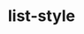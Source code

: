 ---
title: "list-style"
category: css
last_test_date: "2020-04-20"
test_url: "/tests/css-list.html"
test_results_url: "https://app.emailonacid.com/app/acidtest/ifwlqtEsBCU23xVI7NgjBqvJlcJ4c20Akv3aRW3ugRJsP/list"
stats: {
    apple-mail: {
        macos: {
            "12.4":"y"
        },
        ios: {
            "13.4":"y"
        }
    },
    gmail: {
        desktop-webmail: {
            "2020-04":"a #1"
        },
        ios: {
            "2020-04":"a #1"
        },
        android: {
            "2020-04":"a #1"
        },
        mobile-webmail: {
            "2020-04":"a #1"
        }
    },
    orange: {
        desktop-webmail: {
            "2020-04":"y"
        },
        ios: {
            "2020-04":"y"
        },
        android: {
            "2020-04":"y"
        }
    },
    outlook: {
        windows: {
            "2003":"y",
            "2007":"a #2",
            "2010":"a #2",
            "2013":"a #2",
            "2016":"a #2",
            "2019":"a #2"
        },
        windows-10-mail: {
            "2020-04":"a #2"
        },
        macos: {
            "2011":"y",
            "2016":"y"
        },
        outlook-com: {
            "2020-04":"y"
        },
        ios: {
            "2020-04":"y"
        },
        android: {
            "2020-04":"y"
        }
    },
    samsung-email: {
        android: {
            "6.0":"y"
        }
    },
    sfr: {
        desktop-webmail: {
            "2020-04":"y"
        },
        ios: {
            "2020-04":"y"
        },
        android: {
            "2020-04":"y"
        }
    },
    thunderbird: {
        macos: {
            "68.7":"y"
        }
    },
    aol: {
        desktop-webmail: {
            "2020-04":"a #3"
        },
        ios: {
            "2020-04":"a #3"
        },
        android: {
            "2020-04":"a #3"
        }
    },
    yahoo: {
        desktop-webmail: {
            "2020-04":"a #3"
        },
        ios: {
            "2020-04":"a #3"
        },
        android: {
            "2020-04":"a #3"
        }
    },
    protonmail: {
        desktop-webmail: {
            "2020-04":"a #4"
        },
        ios: {
            "2020-04":"y"
        },
        android: {
            "2020-04":"n"
        }
    },
    hey: {
        desktop-webmail: {
            "2020-06":"y"
        }
    }
}
notes: "Tests and support are based on the CSS Level 2 specification. `<custom-ident>`, `symbols()` and `<string>` values are not tested here."
notes_by_num: {
    "1": "`list-style-image` values are not supported. The entire `list-style` property is removed if present.",
    "2": "Only `list-style-type` values are supported.",
    "3": "`list-style-image` values are not supported but the rest of the `list-style` property is kept.",
    "4": "`url()` is transformed into `proton-url()` for `list-style-type` values, invalidating the entire property."
}
links: {
    "Can I use: list-style":"https://caniuse.com/#feat=mdn-css_properties_list-style",
    "MDN: list-style":"https://developer.mozilla.org/en-US/docs/Web/CSS/list-style"
}
---